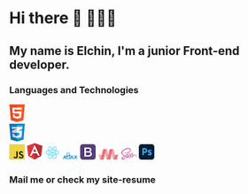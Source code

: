 # Hi there 👋 🙋🏻‍♂️
## My name is Elchin, I'm a junior Front-end developer.
### Languages and Technologies 
![HTML](https://raw.githubusercontent.com/elchinhumbatov/elchinhumbatov/main/icons/html.png)    
![CSS](https://raw.githubusercontent.com/elchinhumbatov/elchinhumbatov/main/icons/css.png)    
![Javascript](https://raw.githubusercontent.com/elchinhumbatov/elchinhumbatov/main/icons/js.png)
![Angular](https://raw.githubusercontent.com/elchinhumbatov/elchinhumbatov/main/icons/ang.png)
![React](https://raw.githubusercontent.com/elchinhumbatov/elchinhumbatov/main/icons/react.png)
![AJAX](https://raw.githubusercontent.com/elchinhumbatov/elchinhumbatov/main/icons/ajax.png)
![Bootstrap](https://github.com/elchinhumbatov/elchinhumbatov/blob/main/icons/boot.png)
![Mat](https://github.com/elchinhumbatov/elchinhumbatov/blob/main/icons/mat.png)
![Sass](https://raw.githubusercontent.com/elchinhumbatov/elchinhumbatov/main/icons/sass.png)
![PS](https://raw.githubusercontent.com/elchinhumbatov/elchinhumbatov/main/icons/pshop.png) 
### Mail me or check my site-resume

<!--
**elchinhumbatov/elchinhumbatov** is a ✨ _special_ ✨ repository because its `README.md` (this file) appears on your GitHub profile.

Here are some ideas to get you started:

- 🔭 I’m currently working on ...
- 🌱 I’m currently learning ...
- 👯 I’m looking to collaborate on ...
- 🤔 I’m looking for help with ...
- 💬 Ask me about ...
- 📫 How to reach me: ...
- 😄 Pronouns: ...
- ⚡ Fun fact: ...
-->
